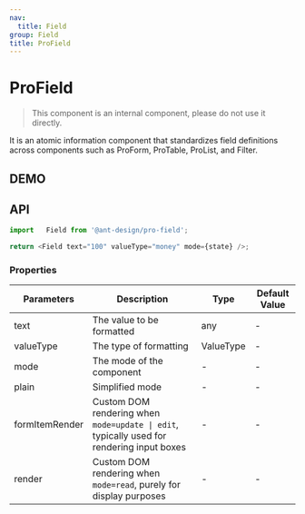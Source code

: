 ```yaml
---
nav:
  title: Field
group: Field
title: ProField
---
```


# ProField

> This component is an internal component, please do not use it directly.

It is an atomic information component that standardizes field definitions across components such as ProForm, ProTable, ProList, and Filter.

## DEMO

<code src="../../../demos/field/base.tsx" ></code>

<code src="../../../demos/field/base_test.tsx" debug></code>

<code src="../../../demos/field/search-value.tsx" debug></code>

<code src="../../../demos/field/search-value-autoClearSearchValue.tsx" debug></code>

<code src="../../../demos/field/tree-select-search-value.tsx" debug></code>

<code src="../../../demos/field/select-request.tsx" debug></code>

## API

```typescript | pureimport { afterEach, describe, expect, it, vi } from 'vitest';
import   Field from '@ant-design/pro-field';

return <Field text="100" valueType="money" mode={state} />;
```

### Properties

| Parameters     | Description                                                                               | Type      | Default Value |
| -------------- | ----------------------------------------------------------------------------------------- | --------- | ------------- |
| text           | The value to be formatted                                                                 | any       | -             |
| valueType      | The type of formatting                                                                    | ValueType | -             |
| mode           | The mode of the component                                                                 | -         | -             |
| plain          | Simplified mode                                                                           | -         | -             |
| formItemRender | Custom DOM rendering when `mode=update \| edit`, typically used for rendering input boxes | -         | -             |
| render         | Custom DOM rendering when `mode=read`, purely for display purposes                        | -         | -             |
